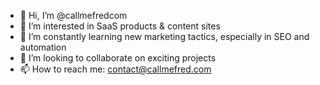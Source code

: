 - 👋 Hi, I’m @callmefredcom
- 👀 I’m interested in SaaS products & content sites
- 🌱 I’m constantly learning new marketing tactics, especially in SEO and automation
- 💞️ I’m looking to collaborate on exciting projects
- 📫 How to reach me: contact@callmefred.com

<!---
callmefredcom/callmefredcom is a ✨ special ✨ repository because its `README.md` (this file) appears on your GitHub profile.
You can click the Preview link to take a look at your changes.
--->
